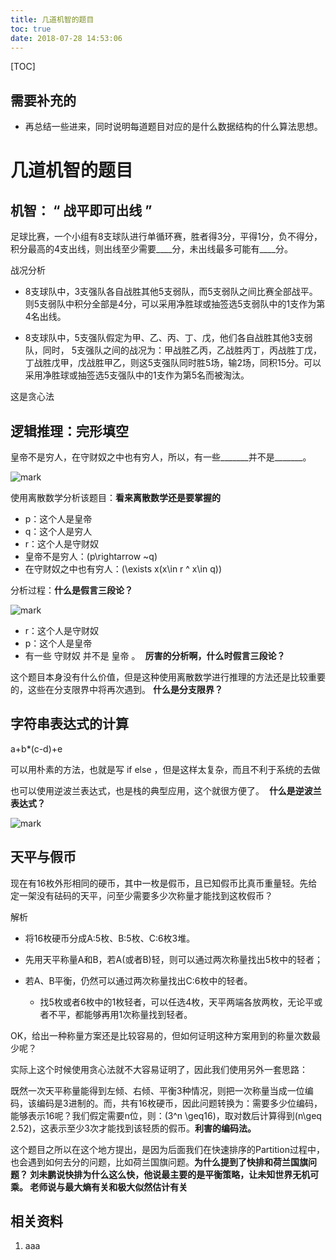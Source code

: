 ```yaml
---
title: 几道机智的题目
toc: true
date: 2018-07-28 14:53:06
---
```

[TOC]

## 需要补充的

* 再总结一些进来，同时说明每道题目对应的是什么数据结构的什么算法思想。





# 几道机智的题目




## 机智： “ 战平即可出线 ”


足球比赛，一个小组有8支球队进行单循环赛，胜者得3分，平得1分，负不得分，积分最高的4支出线，则出线至少需要____分，未出线最多可能有____分。

战况分析




  * 8支球队中，3支强队各自战胜其他5支弱队，而5支弱队之间比赛全部战平。则5支弱队中积分全部是4分，可以采用净胜球或抽签选5支弱队中的1支作为第4名出线。

  * 8支球队中，5支强队假定为甲、乙、丙、丁、戊，他们各自战胜其他3支弱队，同时， 5支强队之间的战况为：甲战胜乙丙，乙战胜丙丁，丙战胜丁戊，丁战胜戊甲，戊战胜甲乙，则这5支强队同时胜5场，输2场，同积15分。可以采用净胜球或抽签选5支强队中的1支作为第5名而被淘汰。


这是贪心法


## 逻辑推理：完形填空


皇帝不是穷人，在守财奴之中也有穷人，所以，有一些_______并不是_______。


![mark](http://pacdb2bfr.bkt.clouddn.com/blog/image/180728/9H8CHDJJJE.png?imageslim)

使用离散数学分析该题目：**看来离散数学还是要掌握的**

* p：这个人是皇帝
* q：这个人是穷人
* r：这个人是守财奴
* 皇帝不是穷人：\(p\rightarrow ~q\)
* 在守财奴之中也有穷人：\(\exists x(x\in r \^ x\in q)\)


分析过程：**什么是假言三段论？**


![mark](http://pacdb2bfr.bkt.clouddn.com/blog/image/180728/Cg11dfiIfl.png?imageslim)

* r：这个人是守财奴
* p：这个人是皇帝
* 有一些 守财奴 并不是 皇帝 。  **厉害的分析啊，什么时假言三段论？**


这个题目本身没有什么价值，但是这种使用离散数学进行推理的方法还是比较重要的，这些在分支限界中将再次遇到。 **什么是分支限界？**




## 字符串表达式的计算


a+b*(c-d)+e

可以用朴素的方法，也就是写 if else ，但是这样太复杂，而且不利于系统的去做

也可以使用逆波兰表达式，也是栈的典型应用，这个就很方便了。  **什么是逆波兰表达式？**

![mark](http://pacdb2bfr.bkt.clouddn.com/blog/image/180728/jGE5mK3lD8.png?imageslim)

## 天平与假币


现在有16枚外形相同的硬币，其中一枚是假币，且已知假币比真币重量轻。先给定一架没有砝码的天平，问至少需要多少次称量才能找到这枚假币？

解析




  * 将16枚硬币分成A:5枚、B:5枚、C:6枚3堆。

  * 先用天平称量A和B，若A(或者B)轻，则可以通过两次称量找出5枚中的轻者；

  * 若A、B平衡，仍然可以通过两次称量找出C:6枚中的轻者。


    * 找5枚或者6枚中的1枚轻者，可以任选4枚，天平两端各放两枚，无论平或者不平，都能够再用1次称量找到轻者。





OK，给出一种称量方案还是比较容易的，但如何证明这种方案用到的称量次数最少呢？

实际上这个时候使用贪心法就不大容易证明了，因此我们使用另外一套思路：

既然一次天平称量能得到左倾、右倾、平衡3种情况，则把一次称量当成一位编码，该编码是3进制的。而，共有16枚硬币，因此问题转换为：需要多少位编码，能够表示16呢？我们假定需要n位，则：\(3^n \geq16\)，取对数后计算得到\(n\geq 2.52\)，这表示至少3次才能找到该轻质的假币。**利害的编码法。**

这个题目之所以在这个地方提出，是因为后面我们在快速排序的Partition过程中，也会遇到如何去分的问题，比如荷兰国旗问题。**为什么提到了快排和荷兰国旗问题？ 刘未鹏说快排为什么这么快，他说最主要的是平衡策略，让未知世界无机可乘。 老师说与最大熵有关和极大似然估计有关**





















## 相关资料

1. aaa

